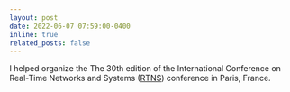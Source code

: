 ```yaml
---
layout: post
date: 2022-06-07 07:59:00-0400
inline: true
related_posts: false
---
```


I helped organize the The 30th edition of the International Conference on Real-Time Networks and Systems ([RTNS](https://rtns2022.inria.fr/)) conference in Paris, France.

